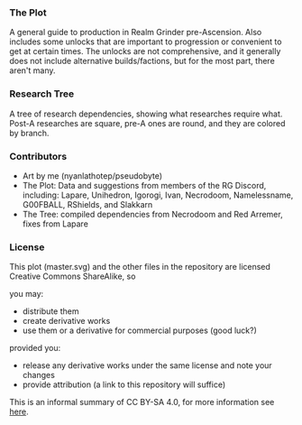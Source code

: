 ### The Plot

A general guide to production in Realm Grinder pre-Ascension. Also includes some unlocks that are important to progression or convenient to get at certain times. The unlocks are not comprehensive, and it generally does not include alternative builds/factions, but for the most part, there aren't many.

### Research Tree

A tree of research dependencies, showing what researches require what. Post-A researches are square, pre-A ones are round, and they are colored by branch.

### Contributors
* Art by me (nyanlathotep/pseudobyte)
* The Plot: Data and suggestions from members of the RG Discord, including: Lapare, Unihedron, Igorogi, Ivan, Necrodoom, Namelessname, G00FBALL, RShields, and Slakkarn
* The Tree: compiled dependencies from Necrodoom and Red Arremer, fixes from Lapare

### License
This plot (master.svg) and the other files in the repository are licensed Creative Commons ShareAlike, so

you may:

* distribute them
* create derivative works
* use them or a derivative for commercial purposes (good luck?)

provided you:

* release any derivative works under the same license and note your changes
* provide attribution (a link to this repository will suffice)

This is an informal summary of CC BY-SA 4.0, for more information see [here](https://creativecommons.org/licenses/by-sa/4.0/).
